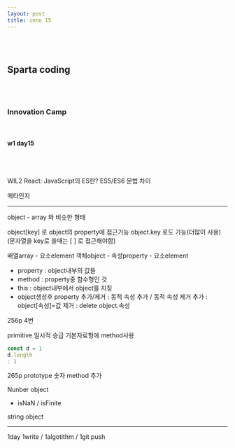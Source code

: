 ```yaml
---
layout: post
title: inno 15
---
```


<br><br>

## Sparta coding

<br><br>

### Innovation Camp

<br>

#### w1 day15

<br><br>

WIL2
React: JavaScript의 ES란?
ES5/ES6 문법 차이

메타인지

---

object - array 와 비슷한 형태

object[key] 로 object의 property에 접근가능
object.key 로도 가능(더많이 사용)
(문자열을 key로 쓸때는 [ ] 로 접근해야함)

배열array - 요소element
객체object - 속성property - 요소element

- property : object내부의 값들
- method : property중 함수형인 것
- this : object내부에서 object를 지칭
- object생성후 property 추가/제거
  : 동적 속성 추가 / 동적 속성 제거
  추가 : object[속성]=값
  제거 : delete object.속성

256p 4번

primitive 일시적 승급
기본자료형에 method사용

```javascript
const d = 1
d.length
: 1
```

265p prototype 숫자 method 추가

Nunber object

- isNaN / isFinite

string object

---

1day 1write / 1algotithm / 1git push

